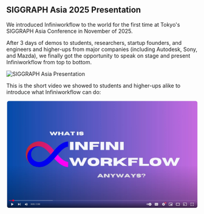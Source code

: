 ## SIGGRAPH Asia 2025 Presentation

We introduced Infiniworkflow to the world for the first time at Tokyo's SIGGRAPH Asia Conference in November of 2025.

After 3 days of demos to students, researchers, startup founders, and engineers and higher-ups from major companies (including Autodesk, Sony, and Mazda), we finally got the opportunity to speak on stage and present Infiniworkflow from top to bottom.

![SIGGRAPH Asia Presentation](/assets/siggraph_presentation.png)

This is the short video we showed to students and higher-ups alike to introduce what Infiniworkflow can do: 

[![What is Infiniworkflow?](/assets/infiniworkflow_youtube.jpg)](https://www.youtube.com/watch?v=ZeLcDBEy8LE)


